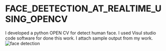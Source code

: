 # FACE_DEETECTION_AT_REALTIME_USING_OPENCV
I developed a python OPEN CV for detect human face.
I used Visul studio code software for done this work.
I attach sample output from my work.
![face detection](https://user-images.githubusercontent.com/94279243/216659739-4846c92e-f415-4239-b8d2-3ac8581aadbf.jpg)
